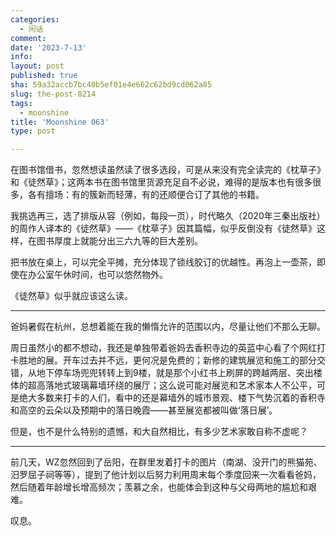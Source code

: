 ```yaml
---
categories:
  - 闲话
comment: 
date: '2023-7-13'
info: 
layout: post
published: true
sha: 59a32accb7bc40b5ef01e4e662c62bd9cd062a85
slug: the-post-8214
tags:
  - moonshine
title: 'Moonshine 063'
type: post

---
```



在图书馆借书，忽然想读虽然读了很多选段，可是从来没有完全读完的《枕草子》和《徒然草》；这两本书在图书馆里货源充足自不必说，难得的是版本也有很多很多，各有擅场：有的簇新而轻薄，有的还顺便合订了其他的书籍。

我挑选再三，选了排版从容（例如，每段一页），时代略久（2020年三秦出版社）的周作人译本的《徒然草》——《枕草子》因其篇幅，似乎反倒没有《徒然草》这样，在图书厚度上就能分出三六九等的巨大差别。

把书放在桌上，可以完全平摊，充分体现了锁线胶订的优越性。再泡上一壶茶，即使在办公室午休时间，也可以悠然物外。

《徒然草》似乎就应该这么读。

---

爸妈暑假在杭州，总想着能在我的懒惰允许的范围以内，尽量让他们不那么无聊。

周日虽然小的都不想动，我还是单独带着爸妈去香积寺边的英蓝中心看了个网红打卡胜地的展。开车过去并不远，更何况是免费的；新修的建筑展览和施工的部分交错，从地下停车场兜兜转转上到9楼，就是那个小红书上刷屏的跨越两层、突出楼体的超高落地式玻璃幕墙环绕的展厅；这么说可能对展览和艺术家本人不公平，可是绝大多数来打卡的人们，看中的还是幕墙外的城市景观、楼下气势沉着的香积寺和高空的云朵以及预期中的落日晚霞——甚至展览都被叫做‘落日展’。

但是，也不是什么特别的遗憾，和大自然相比，有多少艺术家敢自称不虚呢？

----
前几天，WZ忽然回到了岳阳，在群里发着打卡的图片（南湖、没开门的熊猫苑、汨罗屈子祠等等），提到了他计划以后努力利用周末每个季度回来一次看看爸妈，然后随着年龄增长增高频次；羡慕之余，也能体会到这种与父母两地的尴尬和艰难。

叹息。



